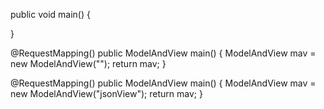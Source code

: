 public void main() {

}


@RequestMapping()
public ModelAndView main() {
    ModelAndView mav = new ModelAndView("");
    return mav;
}

@RequestMapping()
public ModelAndView main() {
    ModelAndView mav = new ModelAndView("jsonView");
    return mav;
}